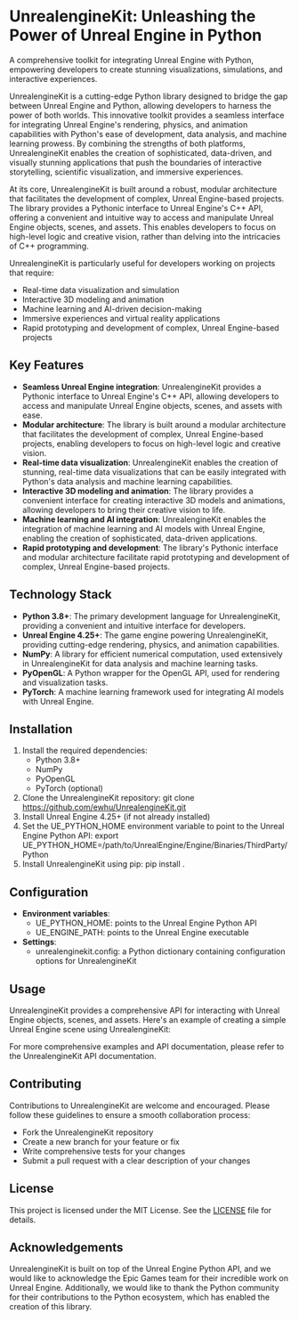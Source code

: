 # UnrealengineKit: Unleashing the Power of Unreal Engine in Python
A comprehensive toolkit for integrating Unreal Engine with Python, empowering developers to create stunning visualizations, simulations, and interactive experiences.

UnrealengineKit is a cutting-edge Python library designed to bridge the gap between Unreal Engine and Python, allowing developers to harness the power of both worlds. This innovative toolkit provides a seamless interface for integrating Unreal Engine's rendering, physics, and animation capabilities with Python's ease of development, data analysis, and machine learning prowess. By combining the strengths of both platforms, UnrealengineKit enables the creation of sophisticated, data-driven, and visually stunning applications that push the boundaries of interactive storytelling, scientific visualization, and immersive experiences.

At its core, UnrealengineKit is built around a robust, modular architecture that facilitates the development of complex, Unreal Engine-based projects. The library provides a Pythonic interface to Unreal Engine's C++ API, offering a convenient and intuitive way to access and manipulate Unreal Engine objects, scenes, and assets. This enables developers to focus on high-level logic and creative vision, rather than delving into the intricacies of C++ programming.

UnrealengineKit is particularly useful for developers working on projects that require:

* Real-time data visualization and simulation
* Interactive 3D modeling and animation
* Machine learning and AI-driven decision-making
* Immersive experiences and virtual reality applications
* Rapid prototyping and development of complex, Unreal Engine-based projects

## Key Features

* **Seamless Unreal Engine integration**: UnrealengineKit provides a Pythonic interface to Unreal Engine's C++ API, allowing developers to access and manipulate Unreal Engine objects, scenes, and assets with ease.
* **Modular architecture**: The library is built around a modular architecture that facilitates the development of complex, Unreal Engine-based projects, enabling developers to focus on high-level logic and creative vision.
* **Real-time data visualization**: UnrealengineKit enables the creation of stunning, real-time data visualizations that can be easily integrated with Python's data analysis and machine learning capabilities.
* **Interactive 3D modeling and animation**: The library provides a convenient interface for creating interactive 3D models and animations, allowing developers to bring their creative vision to life.
* **Machine learning and AI integration**: UnrealengineKit enables the integration of machine learning and AI models with Unreal Engine, enabling the creation of sophisticated, data-driven applications.
* **Rapid prototyping and development**: The library's Pythonic interface and modular architecture facilitate rapid prototyping and development of complex, Unreal Engine-based projects.

## Technology Stack

* **Python 3.8+**: The primary development language for UnrealengineKit, providing a convenient and intuitive interface for developers.
* **Unreal Engine 4.25+**: The game engine powering UnrealengineKit, providing cutting-edge rendering, physics, and animation capabilities.
* **NumPy**: A library for efficient numerical computation, used extensively in UnrealengineKit for data analysis and machine learning tasks.
* **PyOpenGL**: A Python wrapper for the OpenGL API, used for rendering and visualization tasks.
* **PyTorch**: A machine learning framework used for integrating AI models with Unreal Engine.

## Installation

1. Install the required dependencies:
	* Python 3.8+
	* NumPy
	* PyOpenGL
	* PyTorch (optional)
2. Clone the UnrealengineKit repository:
	git clone https://github.com/ewhu/UnrealengineKit.git
3. Install Unreal Engine 4.25+ (if not already installed)
4. Set the UE_PYTHON_HOME environment variable to point to the Unreal Engine Python API:
	export UE_PYTHON_HOME=/path/to/UnrealEngine/Engine/Binaries/ThirdParty/Python
5. Install UnrealengineKit using pip:
	pip install .

## Configuration

* **Environment variables**:
	+ UE_PYTHON_HOME: points to the Unreal Engine Python API
	+ UE_ENGINE_PATH: points to the Unreal Engine executable
* **Settings**:
	+ unrealenginekit.config: a Python dictionary containing configuration options for UnrealengineKit

## Usage

UnrealengineKit provides a comprehensive API for interacting with Unreal Engine objects, scenes, and assets. Here's an example of creating a simple Unreal Engine scene using UnrealengineKit:

For more comprehensive examples and API documentation, please refer to the UnrealengineKit API documentation.

## Contributing

Contributions to UnrealengineKit are welcome and encouraged. Please follow these guidelines to ensure a smooth collaboration process:

* Fork the UnrealengineKit repository
* Create a new branch for your feature or fix
* Write comprehensive tests for your changes
* Submit a pull request with a clear description of your changes

## License

This project is licensed under the MIT License. See the [LICENSE](https://github.com/ewhu/UnrealengineKit/blob/main/LICENSE) file for details.

## Acknowledgements

UnrealengineKit is built on top of the Unreal Engine Python API, and we would like to acknowledge the Epic Games team for their incredible work on Unreal Engine. Additionally, we would like to thank the Python community for their contributions to the Python ecosystem, which has enabled the creation of this library.